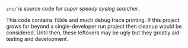 `src/` is source code for _super speedy syslog searcher_.

This code contains `TODO`s and much debug trace printing.
If this project grows far beyond a single-developer run project then cleanup
would be considered. Until then, these leftovers may be ugly but they greatly aid testing and development.
